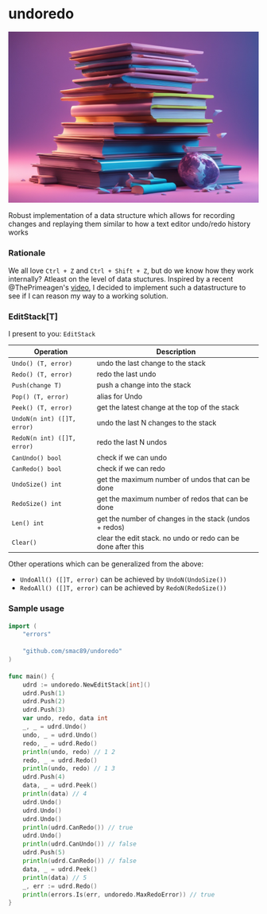 # undoredo
![stacks](./docs/stacks.jpg)

Robust implementation of a data structure which allows for recording changes and replaying them similar to how a text editor undo/redo history works

### Rationale
We all love `Ctrl + Z` and `Ctrl + Shift + Z`, but do we know how they work internally? Atleast on the level of data stuctures. Inspired by a recent @ThePrimeagen's [video](https://youtu.be/yeatOU5vVsA), I decided to implement such a datastructure to see if I can reason my way to a working solution.

### EditStack[T]
I present to you: `EditStack`

| Operation        | Description |
| ---              | ---         |
| `Undo() (T, error)` | undo the last change to the stack |
| `Redo() (T, error)` | redo the last undo |
| `Push(change T)` | push a change into the stack |
| `Pop() (T, error)` | alias for Undo |
| `Peek() (T, error)` | get the latest change at the top of the stack |
| `UndoN(n int) ([]T, error)` | undo the last N changes to the stack |
| `RedoN(n int) ([]T, error)` | redo the last N undos |
| `CanUndo() bool` | check if we can undo |
| `CanRedo() bool` | check if we can redo |
| `UndoSize() int` | get the maximum number of undos that can be done |
| `RedoSize() int` | get the maximum number of redos that can be done |
| `Len() int` | get the number of changes in the stack (undos + redos) |
| `Clear()` | clear the edit stack. no undo or redo can be done after this |

Other operations which can be generalized from the above:

- `UndoAll() ([]T, error)` can be achieved by `UndoN(UndoSize())`
- `RedoAll() ([]T, error)` can be achieved by `RedoN(RedoSize())`

### Sample usage
```go
import (
	"errors"

	"github.com/smac89/undoredo"
)

func main() {
	udrd := undoredo.NewEditStack[int]()
	udrd.Push(1)
	udrd.Push(2)
	udrd.Push(3)
	var undo, redo, data int
	_, _ = udrd.Undo()
	undo, _ = udrd.Undo()
	redo, _ = udrd.Redo()
	println(undo, redo) // 1 2
	redo, _ = udrd.Redo()
	println(undo, redo) // 1 3
	udrd.Push(4)
	data, _ = udrd.Peek()
	println(data) // 4
	udrd.Undo()
	udrd.Undo()
	udrd.Undo()
    println(udrd.CanRedo()) // true
	udrd.Undo()
	println(udrd.CanUndo()) // false
	udrd.Push(5)
	println(udrd.CanRedo()) // false
	data, _ = udrd.Peek()
	println(data) // 5
	_, err := udrd.Redo()
	println(errors.Is(err, undoredo.MaxRedoError)) // true
}
```
